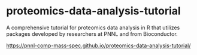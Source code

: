 # proteomics-data-analysis-tutorial
 A comprehensive tutorial for proteomics data analysis in R that utilizes packages developed by researchers at PNNL and from Bioconductor.
 
 https://pnnl-comp-mass-spec.github.io/proteomics-data-analysis-tutorial/
